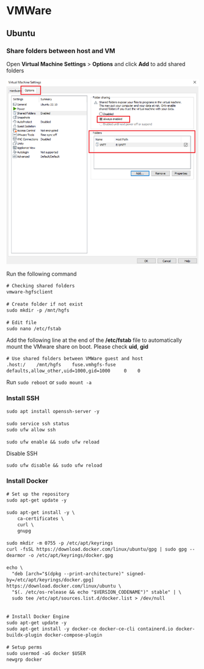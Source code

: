 # VMWare

## Ubuntu

### Share folders between host and VM

Open **Virtual Machine Settings** > **Options** and click **Add** to add shared folders

![vm_1680797942.png](img/vm_1680797942.png)

Run the following command

```shell
# Checking shared folders
vmware-hgfsclient

# Create folder if not exist
sudo mkdir -p /mnt/hgfs

# Edit file 
sudo nano /etc/fstab
```

Add the following line at the end of the **/etc/fstab** file to automatically mount the VMware share on boot. Please check **uid**, **gid**

```shell title="/etc/fstab"
# Use shared folders between VMWare guest and host
.host:/    /mnt/hgfs    fuse.vmhgfs-fuse    defaults,allow_other,uid=1000,gid=1000     0    0
```

Run `sudo reboot` or `sudo mount -a`

### Install SSH

```shell
sudo apt install openssh-server -y

sudo service ssh status
sudo ufw allow ssh

sudo ufw enable && sudo ufw reload
```

Disable SSH

```shell
sudo ufw disable && sudo ufw reload
```

### Install Docker

```shell
# Set up the repository
sudo apt-get update -y

sudo apt-get install -y \
    ca-certificates \
    curl \
    gnupg
    
sudo mkdir -m 0755 -p /etc/apt/keyrings
curl -fsSL https://download.docker.com/linux/ubuntu/gpg | sudo gpg --dearmor -o /etc/apt/keyrings/docker.gpg

echo \
  "deb [arch="$(dpkg --print-architecture)" signed-by=/etc/apt/keyrings/docker.gpg] https://download.docker.com/linux/ubuntu \
  "$(. /etc/os-release && echo "$VERSION_CODENAME")" stable" | \
  sudo tee /etc/apt/sources.list.d/docker.list > /dev/null
  
  
# Install Docker Engine
sudo apt-get update -y
sudo apt-get install -y docker-ce docker-ce-cli containerd.io docker-buildx-plugin docker-compose-plugin

# Setup perms
sudo usermod -aG docker $USER
newgrp docker
```
